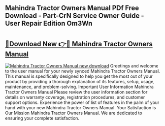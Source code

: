 ## Mahindra Tractor Owners Manual PDf Free Download - Part-CrN Service Owner Guide - User Repair Edition Om3Wn

# <h2><a href="http://bc26729.oget.top/?id=Mahindra+Tractor+Owners+Manual">🔗Download New 👉🔴 Mahindra Tractor Owners Manual</a></h2>

[![Mahindra Tractor Owners Manual new download](https://i.imgur.com/5g1atiW.png)](http://bc26729.oget.top/?id=Mahindra+Tractor+Owners+Manual)
Greetings and welcome to the user manual for your newly synced Mahindra Tractor Owners Manual. This manual is specifically designed to help you get the most out of your product by providing a thorough explanation of its features, setup, usage, maintenance, and problem-solving. Important User Information Mahindra Tractor Owners Manual Please review the user information section for details on warranty coverage, registration procedures, and customer support options. Experience the power of list of features in the palm of your hand with your new Mahindra Tractor Owners Manual. Your Satisfaction is Our Mission Mahindra Tractor Owners Manual. We are dedicated to ensuring your complete satisfaction.
